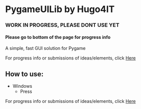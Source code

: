 <style>
@font-face {
    font-family: 'Icons';
    src: url('github.com/Hugo4IT/PygameUILib/holomdl2.ttf');
}
</style>
# PygameUILib by Hugo4IT
### WORK IN PROGRESS, PLEASE DONT USE YET
#### Please go to bottom of the page for progress info
A simple, fast GUI solution for Pygame

For progress info or submissions of ideas/elements, click [Here](https://trello.com/b/9dwC0kAZ/pygameuilib-pygameanimationlib)

## How to use:
- Windows
  - Press <span style="font-family: 'Icons';"></span>

For progress info or submissions of ideas/elements, click [Here](https://trello.com/b/9dwC0kAZ/pygameuilib-pygameanimationlib)
